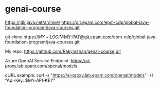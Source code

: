 # genai-course
https://jdk.java.net/archive/
https://git.epam.com/epm-cdp/global-java-foundation-program/java-courses.git

git clone https://$MY-LOGIN:$MY-PAT@git.epam.com/epm-cdp/global-java-foundation-program/java-courses.git

My repo: https://github.com/Rakymzhan/genai-course.git

Azure OpenAI Service Endpoint: https://ai-proxy.lab.epam.com/openai/models

cURL example: curl -s "https://ai-proxy.lab.epam.com/openai/models" -H "Api-Key: $MY-API-KEY"
